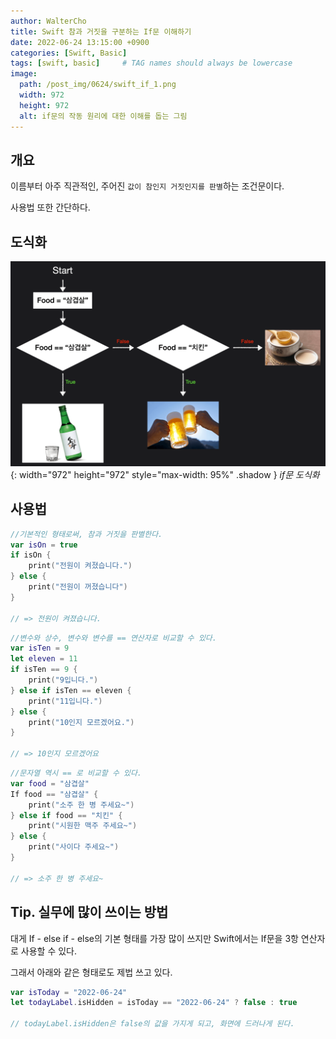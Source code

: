 ```yaml
---
author: WalterCho
title: Swift 참과 거짓을 구분하는 If문 이해하기
date: 2022-06-24 13:15:00 +0900
categories: [Swift, Basic]
tags: [swift, basic]     # TAG names should always be lowercase
image:
  path: /post_img/0624/swift_if_1.png
  width: 972
  height: 972
  alt: if문의 작동 원리에 대한 이해를 돕는 그림
---
```


## 개요
이름부터 아주 직관적인, 주어진 `값이 참인지 거짓인지를 판별`하는 조건문이다.

사용법 또한 간단하다.

## 도식화
![diagram](/post_img/20220624/swift_if_2.png){: width="972" height="972" style="max-width: 95%" .shadow }
_if문 도식화_

## 사용법
```swift
//기본적인 형태로써, 참과 거짓을 판별한다.
var isOn = true
if isOn {
    print("전원이 켜졌습니다.")
} else {
    print("전원이 꺼졌습니다")
}

// => 전원이 켜졌습니다.
```

```swift
//변수와 상수, 변수와 변수를 == 연산자로 비교할 수 있다.
var isTen = 9
let eleven = 11
if isTen == 9 {
    print("9입니다.")
} else if isTen == eleven {
    print("11입니다.")
} else {
    print("10인지 모르겠어요.")
}

// => 10인지 모르겠어요
```

```swift
//문자열 역시 == 로 비교할 수 있다.
var food = "삼겹살"
If food == "삼겹살" {
    print("소주 한 병 주세요~")
} else if food == "치킨" {
    print("시원한 맥주 주세요~")
} else {
    print("사이다 주세요~")
}

// => 소주 한 병 주세요~
```

## Tip. 실무에 많이 쓰이는 방법
대게 If - else if - else의 기본 형태를 가장 많이 쓰지만 Swift에서는 If문을 3항 연산자로 사용할 수 있다.

그래서 아래와 같은 형태로도 제법 쓰고 있다.

```swift
var isToday = "2022-06-24"
let todayLabel.isHidden = isToday == "2022-06-24" ? false : true

// todayLabel.isHidden은 false의 값을 가지게 되고, 화면에 드러나게 된다.
```